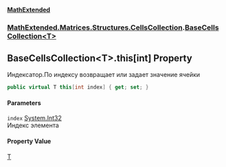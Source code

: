 #### [MathExtended](index.md 'index')
### [MathExtended.Matrices.Structures.CellsCollection](MathExtended_Matrices_Structures_CellsCollection.md 'MathExtended.Matrices.Structures.CellsCollection').[BaseCellsCollection&lt;T&gt;](MathExtended_Matrices_Structures_CellsCollection_BaseCellsCollection_T_.md 'MathExtended.Matrices.Structures.CellsCollection.BaseCellsCollection&lt;T&gt;')
## BaseCellsCollection&lt;T&gt;.this[int] Property
Индексатор.По индексу возвращает или задает значение ячейки  
```csharp
public virtual T this[int index] { get; set; }
```
#### Parameters
<a name='MathExtended_Matrices_Structures_CellsCollection_BaseCellsCollection_T__this_int__index'></a>
`index` [System.Int32](https://docs.microsoft.com/en-us/dotnet/api/System.Int32 'System.Int32')  
Индекс элемента
  
#### Property Value
[T](MathExtended_Matrices_Structures_CellsCollection_BaseCellsCollection_T_.md#MathExtended_Matrices_Structures_CellsCollection_BaseCellsCollection_T__T 'MathExtended.Matrices.Structures.CellsCollection.BaseCellsCollection&lt;T&gt;.T')
